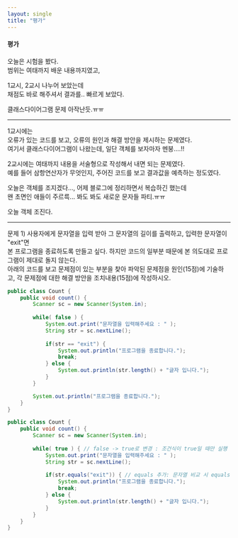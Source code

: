 ```yaml
---
layout: single
title: "평가"
---
```

   
#### 평가
오늘은 시험을 봤다.   
범위는 여태까지 배운 내용까지였고,   

1교시, 2교시 나누어 보았는데   
채점도 바로 해주셔서 결과를.. 빠르게 보았다.   

클래스다이어그램 문제 아작난듯.ㅠㅠ   
      
***
1교시에는   
오류가 있는 코드를 보고, 오류의 원인과 해결 방안을 제시하는 문제였다.   
여기서 클래스다이어그램이 나왔는데, 일단 객체를 보자마자 멘붕....!!   

2교시에는 여태까지 내용을 서술형으로 작성해서 내면 되는 문제였다.   
예를 들어 삼항연산자가 무엇인지, 주어진 코드를 보고 결과값을 예측하는 정도였다.   

오늘은 객체를 조지겠다..., 어제 블로그에 정리하면서 복습하긴 했는데   
왠 초면인 애들이 주르륵... 봐도 봐도 새로운 문자들 파티.ㅠㅠ   

오늘 객체 조진다.   
   
***
문제 1) 사용자에게 문자열을 입력 받아 그 문자열의 길이를 출력하고, 입력한 문자열이 "exit"면   
본 프로그램을 종료하도록 만들고 싶다. 하지만 코드의 일부분 때문에 본 의도대로 프로그램이 제대로 돌지 않는다.   
아래의 코드를 보고 문제점이 있는 부분을 찾아 파악된 문제점을 원인(15점)에 기술하고, 각 문제점에 대한 해결 방안을 조치내용(15점)에 작성하시오.   
   
``` java
public class Count {
	public void count() {
		Scanner sc = new Scanner(System.in);
		
		while( false ) {
			System.out.print("문자열을 입력해주세요 : " );
			String str = sc.nextLine();
			
			if(str == "exit") {
				System.out.println("프로그램을 종료합니다.");
				break;
			} else {
				System.out.println(str.length() + "글자 입니다.");
			}
		}

        System.out.println("프로그램을 종료합니다.");
	}
}
```   
``` java
public class Count {
	public void count() {
		Scanner sc = new Scanner(System.in);
		
		while( true ) { // false -> true로 변경 : 조건식이 true일 때만 실행
			System.out.print("문자열을 입력해주세요 : " );
			String str = sc.nextLine();
			
			if(str.equals("exit")) { // equals 추가: 문자열 비교 시 equals 메서드 사용
				System.out.println("프로그램을 종료합니다.");
				break;
			} else {
				System.out.println(str.length() + "글자 입니다.");
			}
		}
	}
}
```   


